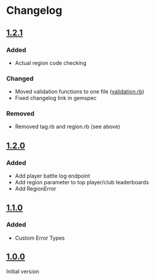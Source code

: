 # Changelog
## [1.2.1]
### Added
- Actual region code checking

### Changed
- Moved validation functions to one file ([validation.rb](../master/lib/brawlstars/tag.rb))
- Fixed changelog link in gemspec

### Removed
- Removed tag.rb and region.rb (see above)

## [1.2.0]
### Added
- Add player battle log endpoint
- Add region parameter to top player/club leaderboards
- Add RegionError

## [1.1.0]
### Added
- Custom Error Types

## [1.0.0]
Initial version

[1.2.1]: https://github.com/Karthik99999/brawlstarsrb/tree/v1.2.1
[1.2.0]: https://github.com/Karthik99999/brawlstarsrb/tree/v1.2.0
[1.1.0]: https://github.com/Karthik99999/brawlstarsrb/tree/v1.1.0
[1.0.0]: https://github.com/Karthik99999/brawlstarsrb/tree/v1.0.0
